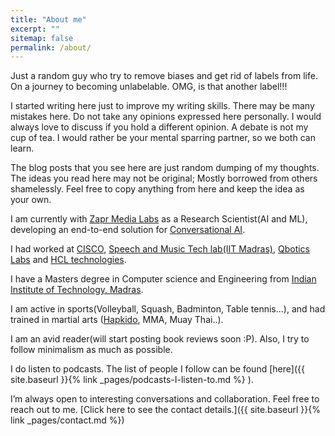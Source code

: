 ```yaml
---
title: "About me"
excerpt: ""
sitemap: false
permalink: /about/
---
```


Just a random guy who try to remove biases and get rid of labels from life. On a journey to becoming unlabelable. OMG, is that another label!!!

I started writing here just to improve my writing skills. There may be many mistakes here. Do not take any opinions expressed here personally. I would always love to discuss if you hold a different opinion. A debate is not my cup of tea. I would rather be your mental sparring partner, so we both can learn.

The blog posts that you see here are just random dumping of my thoughts. The ideas you read here may not be original; Mostly borrowed from others shamelessly. Feel free to copy anything from here and keep the idea as your own.

I am currently with [Zapr Media Labs](https://www.zapr.in/) as a Research Scientist(AI and ML), developing an end-to-end solution for [Conversational AI](https://www.google.com/search?q=define%3A+conversational+AI).

I had worked at [CISCO](https://www.cisco.com/), [Speech and Music Tech lab(IIT Madras)](https://www.iitm.ac.in/donlab/tts/), [Qbotics Labs](https://qboticslabs.com/) and [HCL technologies](https://www.hcltech.com/).


I have a Masters degree in Computer science and Engineering from [Indian Institute of Technology, Madras](https://www.iitm.ac.in/). 

I am active in sports(Volleyball, Squash, Badminton, Table tennis...), and had trained in martial arts ([Hapkido](http://www.ae.iitm.ac.in/~murgi/hapkido/), MMA, Muay Thai..).

I am an avid reader(will start posting book reviews soon :P). Also, I try to follow minimalism as much as possible.

I do listen to podcasts. The list of people I follow can be found [here]({{ site.baseurl }}{% link  _pages/podcasts-I-listen-to.md %} ).

I’m always open to interesting conversations and collaboration. Feel free to reach out to me. [Click here to see the contact details.]({{ site.baseurl }}{% link  _pages/contact.md %})
